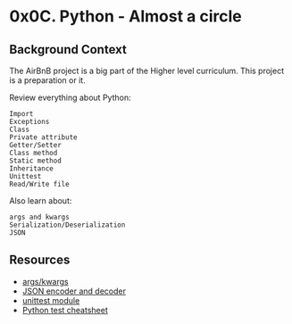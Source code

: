 # 0x0C. Python - Almost a circle

## Background Context

The AirBnB project is a big part of the Higher level curriculum. This project is a preparation or it.

Review everything about Python:

    Import
    Exceptions
    Class
    Private attribute
    Getter/Setter
    Class method
    Static method
    Inheritance
    Unittest
    Read/Write file

Also learn about:

    args and kwargs
    Serialization/Deserialization
    JSON

## Resources

* [args/kwargs](https://yasoob.me/2013/08/04/args-and-kwargs-in-python-explained/)
* [JSON encoder and decoder](https://docs.python.org/3/library/json.html)
* [unittest module](https://docs.python.org/3.4/library/unittest.html#module-unittest)
* [Python test cheatsheet](https://www.pythonsheets.com/notes/python-tests.html)
